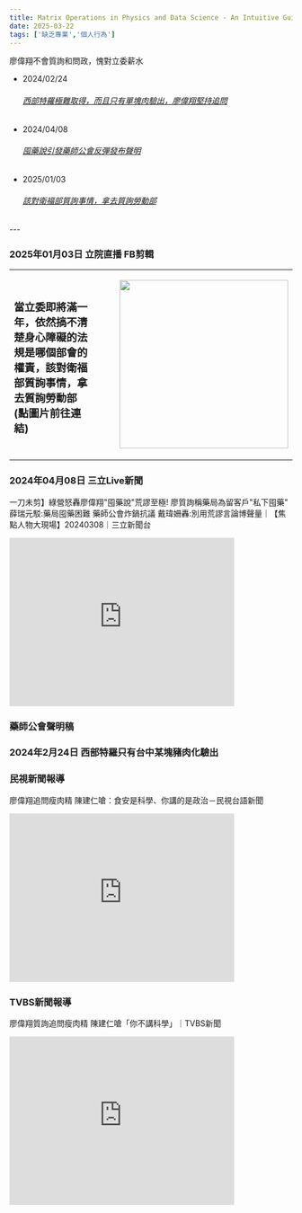 ```yaml
---
title: Matrix Operations in Physics and Data Science - An Intuitive Guide
date: 2025-03-22
tags: ['缺乏專業','個人行為']
---
```


<CustomH1>廖偉翔不會質詢和問政，愧對立委薪水</CustomH1>
<PostInfo/>


<ul class="timeline">
  <li>
  <time>2024/02/24</time>
  <h6><a href="#meat">西部特羅極難取得，而且只有單塊肉驗出，廖偉翔堅持追問</a></h6>
  </li>
  <li>
  <time>2024/04/08</time>
  <h6><a href="#drug">囤藥說引發藥師公會反彈發布聲明</a></h6>
  </li>
  <li>
    <time>2025/01/03</time>
  <h6><a href="#disability">該對衛福部質詢事情，拿去質詢勞動部</a></h6>
  </li>
  
</ul>
---
<p id="disability"></p>

### 2025年01月03日 立院直播 FB剪輯

|||
|--|----|
|<h3>當立委即將滿一年，依然搞不清楚身心障礙的法規是哪個部會的權責，該對衛福部質詢事情，拿去質詢勞動部 (點圖片前往連結)</h3>|<a src="https://www.facebook.com/share/v/1AMynng6om/" style="padding:1rem;width:100%;display:flex;justify-content:center;border-radius:1rem;"><img width="300" height="auto" src="https://scontent.frmq2-2.fna.fbcdn.net/v/t15.5256-10/471955167_1148406973366287_7250012281732725782_n.jpg?_nc_cat=103&ccb=1-7&_nc_sid=cb5bf7&_nc_ohc=M39XjnPbVxwQ7kNvgFQEkNO&_nc_oc=AdnDte8y4XDA78sarqGC9oLDYp27VlDhbVMF49O9pOC7zvH2TeufBAwIgscOp_4iMbI&_nc_zt=23&_nc_ht=scontent.frmq2-2.fna&_nc_gid=jKO8r_LMLVA_YiMG0GgB3Q&oh=00_AYEZMn73tnQ1r-EwsFYVFULdalfB60hFRY51UrU3bSFihg&oe=67E5AD44"/></a>|

### 2024年04月08日 三立Live新聞
<p id="drug"></p>

一刀未剪】綠營怒轟廖偉翔"囤藥說"荒謬至極! 廖質詢稱藥局為留客戶"私下囤藥" 薛瑞元駁:藥局囤藥困難 藥師公會炸鍋抗議 戴瑋姍轟:別用荒謬言論博聲量｜【焦點人物大現場】20240308｜三立新聞台

<iframe width="400" height="300" src="https://www.youtube.com/embed/xHihz1vPyc0?si=VLP-6DPQzZHyDrKM&amp;controls=0" title="YouTube video player" frameborder="0" allow="accelerometer; autoplay; clipboard-write; encrypted-media; gyroscope; picture-in-picture; web-share" referrerpolicy="strict-origin-when-cross-origin" allowfullscreen></iframe>

### 藥師公會聲明稿
<ImageModal
  thumbnailSrc="/image/personal-stupid-1.jpg"
  fullSrc="/image/personal-stupid-1.jpg"
  alt="藥師公會聲明稿"
/>

### 2024年2月24日 西部特羅只有台中某塊豬肉化驗出
<p id="meat"></p>

### 民視新聞報導

廖偉翔追問瘦肉精 陳建仁嗆：食安是科學、你講的是政治－民視台語新聞
<iframe width="400" height="300" src="https://www.youtube.com/embed/GL2BEj6-gNA?si=AHeOCJUKI528Orbq" title="YouTube video player" frameborder="0" allow="accelerometer; autoplay; clipboard-write; encrypted-media; gyroscope; picture-in-picture; web-share" referrerpolicy="strict-origin-when-cross-origin" allowfullscreen></iframe>

### TVBS新聞報導

廖偉翔質詢追問瘦肉精 陳建仁嗆「你不講科學」｜TVBS新聞

<iframe width="400" height="300" src="https://www.youtube.com/embed/8Fjer_Kcjrg?si=-6ofjlLFggDAMThc" title="YouTube video player" frameborder="0" allow="accelerometer; autoplay; clipboard-write; encrypted-media; gyroscope; picture-in-picture; web-share" referrerpolicy="strict-origin-when-cross-origin" allowfullscreen></iframe>